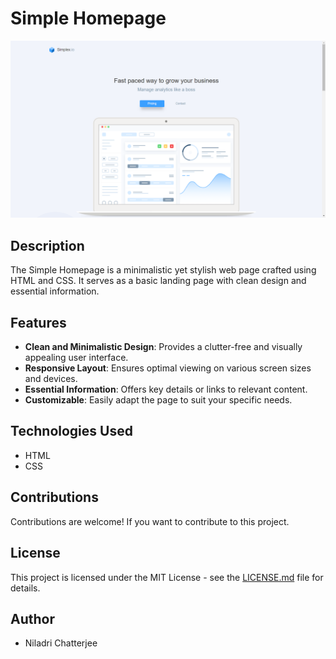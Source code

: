 # Simple Homepage

![Homepage Screenshot](https://github.com/niladri-1/Simplex-landing-page/blob/main/Demo.png)

## Description

The Simple  Homepage is a minimalistic yet stylish web page crafted using HTML and CSS. It serves as a basic landing page with clean design and essential information.

## Features

- **Clean and Minimalistic Design**: Provides a clutter-free and visually appealing user interface.
- **Responsive Layout**: Ensures optimal viewing on various screen sizes and devices.
- **Essential Information**: Offers key details or links to relevant content.
- **Customizable**: Easily adapt the page to suit your specific needs.

## Technologies Used

- HTML
- CSS


## Contributions

Contributions are welcome! If you want to contribute to this project.

## License

This project is licensed under the MIT License - see the [LICENSE.md](LICENSE.md) file for details.

## Author

- Niladri Chatterjee

